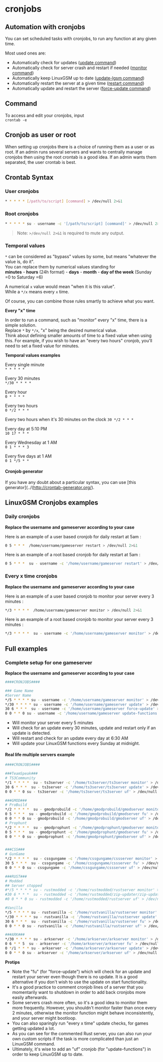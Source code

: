 # cronjobs

## Automation with cronjobs

You can set scheduled tasks with cronjobs, to run any function at any given time.

Most used ones are:

* Automatically check for updates \([update command](../commands/update.md)\)
* Automatically check for server crash and restart if needed \([monitor command](../commands/monitor.md)\)
* Automatically keep LinuxGSM up to date \([update-lgsm command](../commands/update-lgsm.md)\)
* Automatically restart the server at a given time \([restart command](../commands/start-stop-restart.md)\)
* Automatically update and restart the server \([force-update command](../commands/force-update.md)\)

## Command

To access and edit your cronjobs, input  
`crontab -e`

## Cronjob as user or root

When setting up cronjobs there is a choice of running them as a user or as root. If an admin runs several servers and wants to centrally manage cronjobs then using the root crontab is a good idea. If an admin wants them separated, the user crontab is best.

## Crontab Syntax

### User cronjobs

```bash
* * * * * [/path/to/script] [command] > /dev/null 2>&1
```

### Root cronjobs

```bash
* * * * * su - username -c '[/path/to/script] [command]' > /dev/null 2>&1
```

> Note: `>/dev/null 2>&1` is required to mute any output.

### Temporal values

`*` can be considered as "bypass" values by some, but means "whatever the value is, do it".  
You can replace them by numerical values standing for  
**minutes** - **hours** \(24h format\) - **days** - **month** - **day of the week** \(Sunday =0 to Saturday =6\)

A numerical `x` value would mean "when it is this value".  
While a `*/x` means every `x` time.

Of course, you can combine those rules smartly to achieve what you want.

**Every "x" time**

In order to run a command, such as "monitor" every "x" time, there is a simple solution.  
Replace `*` by `*/x`, "x" being the desired numerical value.  
Think about defining smaller amounts of time to a fixed value when using this. For example, if you wish to have an "every two hours" cronjob, you'll need to set a fixed value for minutes.

**Temporal values examples**

Every single minute  
`* * * * *`

Every 30 minutes  
`*/30 * * * *`

Every hour  
`0 * * * *`

Every two hours  
`0 */2 * * *`

Every two hours when it's 30 minutes on the clock `30 */2 * * *`

Every day at 5:10 PM  
`10 17 * * *`

Every Wednesday at 1 AM  
`0 1 * * * 3`

Every five days at 1 AM  
`0 1 */5 * *`

#### Cronjob generator

If you have any doubt about a particular syntax, you can use [this generator](../(http://crontab-generator.org/).

## LinuxGSM Cronjobs examples

### Daily cronjobs

**Replace the username and gameserver according to your case**

Here is an example of a user based cronjob for daily restart at 5am :

```bash
0 5 * * *  /home/username/gameserver restart > /dev/null 2>&1
```

Here is an example of a root based cronjob for daily restart at 5am :

```bash
0 5 * * *  su - username -c '/home/username/gameserver restart' > /dev/null 2>&1
```

### Every x time cronjobs

**Replace the username and gameserver according to your case**

Here is an example of a user based cronjob to monitor your server every 3 minutes :

```bash
*/3 * * * *  /home/username/gameserver monitor > /dev/null 2>&1
```

Here is an example of a root based cronjob to monitor your server every 3 minutes :

```bash
*/3 * * * *  su - username -c '/home/username/gameserver monitor' > /dev/null 2>&1
```

## Full examples

### Complete setup for one gameserver

**Replace the username and gameserver according to your case**

```bash
####CRONJOBS####

### Game Name
#Server Name
*/5 * * * * su - username -c '/home/username/gameserver monitor' > /dev/null 2>&1
*/30 * * * * su - username -c '/home/username/gameserver update' > /dev/null 2>&1
30 6 * * *  su - username -c '/home/username/gameserver force-update' > /dev/null 2>&1
0 0 * * 0 su - username -c '/home/username/gameserver update-functions' > /dev/null 2>&1
```

* Will monitor your server every 5 minutes
* Will check for an update every 30 minutes, update and restart only if an update is detected.
* Will restart and check for an update every day at 6:30 AM
* Will update your LinuxGSM functions every Sunday at midnight.

#### Real life multiple servers example

```bash
####CRONJOBS####

###TeamSpeak###
# TS3Community
*/1 * * * *  su - ts3server -c '/home/ts3server/ts3server monitor' > /dev/null 2>&1
30 6 * * *  su - ts3server -c '/home/ts3server/ts3server update' > /dev/null 2>&1
0 0 * * 0 su - ts3server -c '/home/ts3server/ts3server uf' > /dev/null 2>&1

###GMOD###
# ProBuild
*/2 * * * *  su - gmodprobuild -c '/home/gmodprobuild/gmodserver monitor' > /dev/null 2>&1
0 5 * * *  su - gmodprobuild -c '/home/gmodprobuild/gmodserver fu' > /dev/null 2>&1
0 0 * * 0 su - gmodprobuild -c '/home/gmodprobuild/gmodserver uf' > /dev/null 2>&1
# Prophunt
*/2 * * * *  su - gmodprophunt -c '/home/gmodprophunt/gmodserver monitor' > /dev/null 2>&1
0 5 * * *  su - gmodprophunt -c '/home/gmodprophunt/gmodserver fu' > /dev/null 2>&1
0 0 * * 0 su - gmodprophunt -c '/home/gmodprophunt/gmodserver uf' > /dev/null 2>&1


###CSS###
# GunGame
*/2 * * * *  su - cssgungame -c '/home/cssgungame/cssserver monitor' > /dev/null 2>&1
30 5 * * *  su - cssgungame -c '/home/cssgungame/cssserver fu' > /dev/null 2>&1
0 0 * * 0 su - cssgungame -c '/home/cssgungame/cssserver uf' > /dev/null 2>&1

###RUST###
# Modded
## Server stopped
#*/5 * * * * su - rustmodded -c '/home/rustmodded/rustserver monitor' > /dev/null 2>&1
#30 6 * * *  su - rustmodded -c '/home/rustmodded/zip-updater/zip-updater' > /dev/null 2>&1
#0 0 * * 0 su - rustmodded -c '/home/rustmodded/rustserver uf' > /dev/null 2>&1

#Vanilla
*/5 * * * * su - rustvanilla -c '/home/rustvanilla/rustserver monitor' > /dev/null 2>&1
*/30 * * * * su - rustvanilla -c '/home/rustvanilla/rustserver update' > /dev/null 2>&1
30 6 * * *  su - rustvanilla -c '/home/rustvanilla/rustserver fu' > /dev/null 2>&1
0 0 * * 0 su - rustvanilla -c '/home/rustvanilla/rustserver uf' > /dev/null 2>&1

###ARK###
*/30 * * * * su - arkserver -c '/home/arkserver/arkserver monitor' > /dev/null 2>&1
0 6 * * 5  su - arkserver -c '/home/arkserver/arkserver fu' > /dev/null 2>&1
0 */1 * * * su - arkserver -c '/home/arkserver/arkserver update' > /dev/null 2>&1
0 0 * * 0 su - arkserver -c '/home/arkserver/arkserver uf' > /dev/null 2>&1
```

**Protips**

* Note the "fu" \(for "force-update"\) which will check for an update and restart your server even though there is no update. It is a good alternative if you don't wish to use the update on start functionality.
* It's a good practice to comment cronjob lines of a server that you momentarily want to shutdown in order to add back cronjobs more easily afterwards.
* Some servers crash more often, so it's a good idea to monitor them more frequently. However, you shouldn't monitor faster than once every 2 minutes, otherwise the monitor function might behave inconsistently, and your server might bootloop.
* You can also sparingly run "every x time" update checks, for games getting updated a lot.
* As you can see for the commented Rust server, you can also run your own custom scripts if the task is more complicated than just an LinuxGSM command.
* Ultimately, it's wise to add an "uf" cronjob \(for "update-functions"\) in order to keep LinuxGSM up to date.
